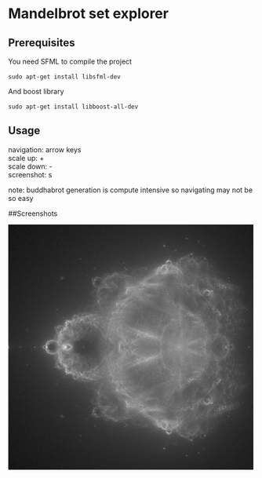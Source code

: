 # Mandelbrot set explorer

## Prerequisites

You need SFML to compile the project

```
sudo apt-get install libsfml-dev
```

And boost library

```
sudo apt-get install libboost-all-dev
```

## Usage

navigation: arrow keys  
scale up: +  
scale down: -  
screenshot: s

note: buddhabrot generation is compute intensive so navigating may not be so easy

##Screenshots

 ![Alt text](./screenshots/buddhabrot.jpg)

